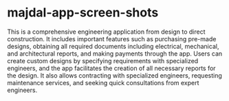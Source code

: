 # majdal-app-screen-shots
This is a comprehensive engineering application from
design to direct construction. It includes important features such
as purchasing pre-made designs, obtaining all required documents
including electrical, mechanical, and architectural reports, and
making payments through the app. Users can create custom
designs by specifying requirements with specialized engineers, and
the app facilitates the creation of all necessary reports for the
design. It also allows contracting with specialized engineers,
requesting maintenance services, and seeking quick consultations
from expert engineers.
